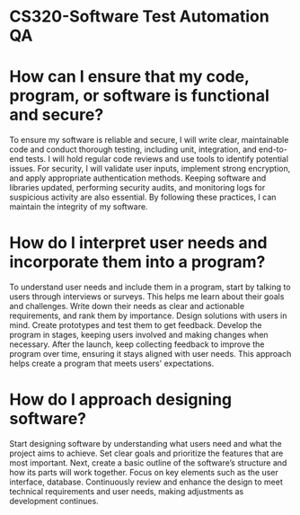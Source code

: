 # CS320-Software Test Automation QA
# How can I ensure that my code, program, or software is functional and secure?
To ensure my software is reliable and secure, I will write clear, maintainable code and conduct thorough testing, including unit, integration, and end-to-end tests. I will hold regular code reviews and use tools to identify potential issues.
For security, I will validate user inputs, implement strong encryption, and apply appropriate authentication methods. Keeping software and libraries updated, performing security audits, and monitoring logs for suspicious activity are also essential. By following these practices, I can maintain the integrity of my software.

# How do I interpret user needs and incorporate them into a program?
To understand user needs and include them in a program, start by talking to users through interviews or surveys. This helps me learn about their goals and challenges. Write down their needs as clear and actionable requirements, and rank them by importance. 
Design solutions with users in mind. Create prototypes and test them to get feedback. Develop the program in stages, keeping users involved and making changes when necessary. 
After the launch, keep collecting feedback to improve the program over time, ensuring it stays aligned with user needs. This approach helps create a program that meets users' expectations.

# How do I approach designing software?
Start designing software by understanding what users need and what the project aims to achieve. Set clear goals and prioritize the features that are most important. 
Next, create a basic outline of the software’s structure and how its parts will work together. Focus on key elements such as the user interface, database.
Continuously review and enhance the design to meet technical requirements and user needs, making adjustments as development continues.
